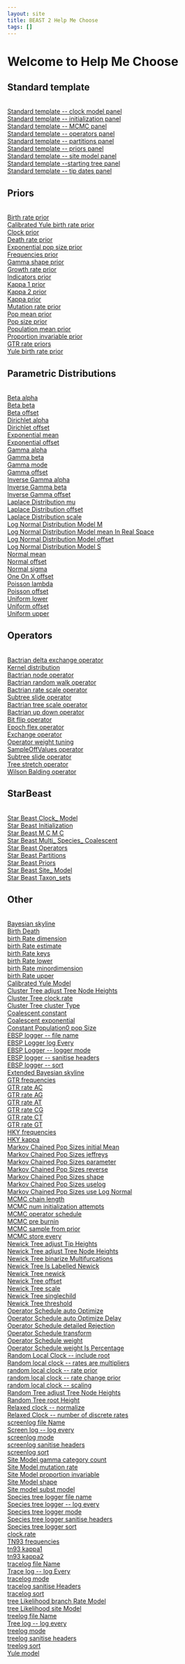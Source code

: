 ```yaml
---
layout: site
title: BEAST 2 Help Me Choose
tags: []
---
```


# Welcome to Help Me Choose

## Standard template
<br><a href='/hmc/hmc/Standard/Clock_Model/'>Standard template -- clock model panel</a>
<br><a href='/hmc/hmc/Standard/Initialization/'>Standard template -- initialization panel</a>
<br><a href='/hmc/hmc/Standard/MCMC/'>Standard template -- MCMC panel</a>
<br><a href='/hmc/hmc/Standard/Operators/'>Standard template -- operators panel</a>
<br><a href='/hmc/hmc/Standard/Partitions/'>Standard template -- partitions panel</a>
<br><a href='/hmc/hmc/Standard/Priors/'>Standard template -- priors panel</a>
<br><a href='/hmc/hmc/Standard/Site_Model/'>Standard template -- site model panel</a>
<br><a href='/hmc/hmc/Standard/Starting_tree/'>Standard template --starting tree panel</a>
<br><a href='/hmc/hmc/Standard/Tip_Dates/'>Standard template -- tip dates panel</a>

## Priors
<br><a href='/hmc/hmc/Priors/BirthRatePrior/'>Birth rate prior</a>
<br><a href='/hmc/hmc/Priors/CalibratedYuleBirthRatePrior/'>Calibrated Yule birth rate prior</a>
<br><a href='/hmc/hmc/Priors/ClockPrior/'>Clock prior</a>
<br><a href='/hmc/hmc/Priors/DeathRatePrior/'>Death rate prior</a>
<br><a href='/hmc/hmc/Priors/ePopSizePrior/'>Exponential pop size prior</a>
<br><a href='/hmc/hmc/Priors/FrequenciesPrior/'>Frequencies prior</a>
<br><a href='/hmc/hmc/Priors/GammaShapePrior/'>Gamma shape prior</a>
<br><a href='/hmc/hmc/Priors/GrowthRatePrior/'>Growth rate prior</a>
<br><a href='/hmc/hmc/Priors/indicatorsPrior/'>Indicators prior</a>
<br><a href='/hmc/hmc/Priors/kappa1Prior/'>Kappa 1 prior</a>
<br><a href='/hmc/hmc/Priors/kappa2Prior/'>Kappa 2 prior</a>
<br><a href='/hmc/hmc/Priors/KappaPrior/'>Kappa prior</a>
<br><a href='/hmc/hmc/Priors/MutationRatePrior/'>Mutation rate prior</a>
<br><a href='/hmc/hmc/Priors/PopMean/'>Pop mean prior</a>
<br><a href='/hmc/hmc/Priors/PopSizePrior/'>Pop size prior</a>
<br><a href='/hmc/hmc/Priors/populationMeanPrior/'>Population mean prior</a>
<br><a href='/hmc/hmc/Priors/PropInvariantPrior/'>Proportion invariable prior</a>
<br><a href='/hmc/hmc/Priors/RateGTRPrior/'>GTR rate priors</a>
<br><a href='/hmc/hmc/Priors/YuleBirthRatePrior/'>Yule birth rate prior</a>

## Parametric Distributions
<br><a href='/hmc/hmc/ParametricDistributions/Beta/alpha/'>Beta alpha</a>
<br><a href='/hmc/hmc/ParametricDistributions/Beta/beta/'>Beta beta</a>
<br><a href='/hmc/hmc/ParametricDistributions/Beta/offset/'>Beta offset</a>
<br><a href='/hmc/hmc/ParametricDistributions/Dirichlet/alpha/'>Dirichlet alpha</a>
<br><a href='/hmc/hmc/ParametricDistributions/Dirichlet/offset/'>Dirichlet offset</a>
<br><a href='/hmc/hmc/ParametricDistributions/Exponential/mean/'>Exponential mean</a>
<br><a href='/hmc/hmc/ParametricDistributions/Exponential/offset/'>Exponential offset</a>
<br><a href='/hmc/hmc/ParametricDistributions/Gamma/alpha/'>Gamma alpha</a>
<br><a href='/hmc/hmc/ParametricDistributions/Gamma/beta/'>Gamma beta</a>
<br><a href='/hmc/hmc/ParametricDistributions/Gamma/mode/'>Gamma mode</a>
<br><a href='/hmc/hmc/ParametricDistributions/Gamma/offset/'>Gamma offset</a>
<br><a href='/hmc/hmc/ParametricDistributions/InverseGamma/alpha/'>Inverse Gamma alpha</a>
<br><a href='/hmc/hmc/ParametricDistributions/InverseGamma/beta/'>Inverse Gamma beta</a>
<br><a href='/hmc/hmc/ParametricDistributions/InverseGamma/offset/'>Inverse Gamma offset</a>
<br><a href='/hmc/hmc/ParametricDistributions/LaplaceDistribution/mu/'>Laplace Distribution mu</a>
<br><a href='/hmc/hmc/ParametricDistributions/LaplaceDistribution/offset/'>Laplace Distribution offset</a>
<br><a href='/hmc/hmc/ParametricDistributions/LaplaceDistribution/scale/'>Laplace Distribution scale</a>
<br><a href='/hmc/hmc/ParametricDistributions/LogNormalDistributionModel/M/'>Log Normal Distribution Model  M</a>
<br><a href='/hmc/hmc/ParametricDistributions/LogNormalDistributionModel/meanInRealSpace/'>Log Normal Distribution Model mean In Real Space</a>
<br><a href='/hmc/hmc/ParametricDistributions/LogNormalDistributionModel/offset/'>Log Normal Distribution Model offset</a>
<br><a href='/hmc/hmc/ParametricDistributions/LogNormalDistributionModel/S/'>Log Normal Distribution Model  S</a>
<br><a href='/hmc/hmc/ParametricDistributions/Normal/mean/'>Normal mean</a>
<br><a href='/hmc/hmc/ParametricDistributions/Normal/offset/'>Normal offset</a>
<br><a href='/hmc/hmc/ParametricDistributions/Normal/sigma/'>Normal sigma</a>
<br><a href='/hmc/hmc/ParametricDistributions/OneOnX/offset/'>One On X offset</a>
<br><a href='/hmc/hmc/ParametricDistributions/Poisson/lambda/'>Poisson lambda</a>
<br><a href='/hmc/hmc/ParametricDistributions/Poisson/offset/'>Poisson offset</a>
<br><a href='/hmc/hmc/ParametricDistributions/Uniform/lower/'>Uniform lower</a>
<br><a href='/hmc/hmc/ParametricDistributions/Uniform/offset/'>Uniform offset</a>
<br><a href='/hmc/hmc/ParametricDistributions/Uniform/upper/'>Uniform upper</a>

## Operators
<br><a href='/hmc/hmc/Operators/BactrianDeltaExchange/'>Bactrian delta exchange operator</a>
<br><a href='/hmc/hmc/Operators/BactrianDistribution/'>Kernel distribution</a>
<br><a href='/hmc/hmc/Operators/BactrianNodeOperator/'>Bactrian node operator</a>
<br><a href='/hmc/hmc/Operators/BactrianRandomWalk/'>Bactrian random walk operator</a>
<br><a href='/hmc/hmc/Operators/BactrianRateScaler/'>Bactrian rate scale operator</a>
<br><a href='/hmc/hmc/Operators/BactrianSubtreeSlide/'>Subtree slide operator</a>
<br><a href='/hmc/hmc/Operators/BactrianTreeScaler/'>Bactrian tree scale operator</a>
<br><a href='/hmc/hmc/Operators/BactrianUpDown/'>Bactrian up down operator</a>
<br><a href='/hmc/hmc/Operators/BitFlipper/'>Bit flip operator</a>
<br><a href='/hmc/hmc/Operators/EpochFlexer/'>Epoch flex operator</a>
<br><a href='/hmc/hmc/Operators/Exchange/'>Exchange operator</a>
<br><a href='/hmc/hmc/Operators/OperatoreWeights/'>Operator weight tuning</a>
<br><a href='/hmc/hmc/Operators/SampleOffValues/'>SampleOffValues operator</a>
<br><a href='/hmc/hmc/Operators/SubtreeSlide/'>Subtree slide operator</a>
<br><a href='/hmc/hmc/Operators/TreeStretcher/'>Tree stretch operator</a>
<br><a href='/hmc/hmc/Operators/WilsonBalding/'>Wilson Balding operator</a>

## StarBeast
<br><a href='/hmc/hmc/StarBeast/Clock_Model/'>Star Beast  Clock_ Model</a>
<br><a href='/hmc/hmc/StarBeast/Initialization/'>Star Beast  Initialization</a>
<br><a href='/hmc/hmc/StarBeast/MCMC/'>Star Beast  M C M C</a>
<br><a href='/hmc/hmc/StarBeast/Multi_Species_Coalescent/'>Star Beast  Multi_ Species_ Coalescent</a>
<br><a href='/hmc/hmc/StarBeast/Operators/'>Star Beast  Operators</a>
<br><a href='/hmc/hmc/StarBeast/Partitions/'>Star Beast  Partitions</a>
<br><a href='/hmc/hmc/StarBeast/Priors/'>Star Beast  Priors</a>
<br><a href='/hmc/hmc/StarBeast/Site_Model/'>Star Beast  Site_ Model</a>
<br><a href='/hmc/hmc/StarBeast/Taxon_sets/'>Star Beast  Taxon_sets</a>

## Other
<br><a href='/hmc/hmc/BayesianSkyline/index/'>Bayesian skyline</a>
<br><a href='/hmc/hmc/BirthDeath/index/'>Birth Death</a>
<br><a href='/hmc/hmc/birthRate/dimension/'>birth Rate dimension</a>
<br><a href='/hmc/hmc/birthRate/estimate/'>birth Rate estimate</a>
<br><a href='/hmc/hmc/birthRate/keys/'>birth Rate keys</a>
<br><a href='/hmc/hmc/birthRate/lower/'>birth Rate lower</a>
<br><a href='/hmc/hmc/birthRate/minordimension/'>birth Rate minordimension</a>
<br><a href='/hmc/hmc/birthRate/upper/'>birth Rate upper</a>
<br><a href='/hmc/hmc/CalibratedYuleModel/index/'>Calibrated Yule Model</a>
<br><a href='/hmc/hmc/ClusterTree/adjustTreeNodeHeights/'>Cluster Tree adjust Tree Node Heights</a>
<br><a href='/hmc/hmc/ClusterTree/clock.rate/'>Cluster Tree clock.rate</a>
<br><a href='/hmc/hmc/ClusterTree/clusterType/'>Cluster Tree cluster Type</a>
<br><a href='/hmc/hmc/CoalescentConstant/index/'>Coalescent constant</a>
<br><a href='/hmc/hmc/CoalescentExponential/index/'>Coalescent exponential</a>
<br><a href='/hmc/hmc/ConstantPopulation0/popSize/'>Constant Population0 pop Size</a>
<br><a href='/hmc/hmc/EBSPLogger/fileName/'>EBSP logger -- file name</a>
<br><a href='/hmc/hmc/EBSPLogger/logEvery/'>EBSP Logger log Every</a>
<br><a href='/hmc/hmc/EBSPLogger/mode/'>EBSP Logger -- logger mode</a>
<br><a href='/hmc/hmc/EBSPLogger/sanitiseHeaders/'>EBSP logger -- sanitise headers</a>
<br><a href='/hmc/hmc/EBSPLogger/sort/'>EBSP logger -- sort</a>
<br><a href='/hmc/hmc/ExtendedBayesianSkyline/index/'>Extended Bayesian skyline</a>
<br><a href='/hmc/hmc/gtr/frequencies/'>GTR frequencies</a>
<br><a href='/hmc/hmc/gtr/rateAC/'>GTR rate AC</a>
<br><a href='/hmc/hmc/gtr/rateAG/'>GTR rate AG</a>
<br><a href='/hmc/hmc/gtr/rateAT/'>GTR rate AT</a>
<br><a href='/hmc/hmc/gtr/rateCG/'>GTR rate CG</a>
<br><a href='/hmc/hmc/gtr/rateCT/'>GTR rate CT</a>
<br><a href='/hmc/hmc/gtr/rateGT/'>GTR rate GT</a>
<br><a href='/hmc/hmc/hky/frequencies/'>HKY frequencies</a>
<br><a href='/hmc/hmc/hky/kappa/'>HKY kappa</a>
<br><a href='/hmc/hmc/MarkovChainedPopSizes/initialMean/'>Markov Chained Pop Sizes initial Mean</a>
<br><a href='/hmc/hmc/MarkovChainedPopSizes/jeffreys/'>Markov Chained Pop Sizes jeffreys</a>
<br><a href='/hmc/hmc/MarkovChainedPopSizes/parameter/'>Markov Chained Pop Sizes parameter</a>
<br><a href='/hmc/hmc/MarkovChainedPopSizes/reverse/'>Markov Chained Pop Sizes reverse</a>
<br><a href='/hmc/hmc/MarkovChainedPopSizes/shape/'>Markov Chained Pop Sizes shape</a>
<br><a href='/hmc/hmc/MarkovChainedPopSizes/uselog/'>Markov Chained Pop Sizes uselog</a>
<br><a href='/hmc/hmc/MarkovChainedPopSizes/useLogNormal/'>Markov Chained Pop Sizes use Log Normal</a>
<br><a href='/hmc/hmc/mcmc/chainLength/'>MCMC chain length</a>
<br><a href='/hmc/hmc/mcmc/numInitializationAttempts/'>MCMC num initialization attempts</a>
<br><a href='/hmc/hmc/mcmc/operatorschedule/'>MCMC operator schedule</a>
<br><a href='/hmc/hmc/mcmc/preBurnin/'>MCMC pre burnin</a>
<br><a href='/hmc/hmc/mcmc/sampleFromPrior/'>MCMC sample from prior</a>
<br><a href='/hmc/hmc/mcmc/storeEvery/'>MCMC store every</a>
<br><a href='/hmc/hmc/NewickTree/adjustTipHeights/'>Newick Tree adjust Tip Heights</a>
<br><a href='/hmc/hmc/NewickTree/adjustTreeNodeHeights/'>Newick Tree adjust Tree Node Heights</a>
<br><a href='/hmc/hmc/NewickTree/binarizeMultifurcations/'>Newick Tree binarize Multifurcations</a>
<br><a href='/hmc/hmc/NewickTree/IsLabelledNewick/'>Newick Tree  Is Labelled Newick</a>
<br><a href='/hmc/hmc/NewickTree/newick/'>Newick Tree newick</a>
<br><a href='/hmc/hmc/NewickTree/offset/'>Newick Tree offset</a>
<br><a href='/hmc/hmc/NewickTree/scale/'>Newick Tree scale</a>
<br><a href='/hmc/hmc/NewickTree/singlechild/'>Newick Tree singlechild</a>
<br><a href='/hmc/hmc/NewickTree/threshold/'>Newick Tree threshold</a>
<br><a href='/hmc/hmc/OperatorSchedule/autoOptimize/'>Operator Schedule auto Optimize</a>
<br><a href='/hmc/hmc/OperatorSchedule/autoOptimizeDelay/'>Operator Schedule auto Optimize Delay</a>
<br><a href='/hmc/hmc/OperatorSchedule/detailedRejection/'>Operator Schedule detailed Rejection</a>
<br><a href='/hmc/hmc/OperatorSchedule/transform/'>Operator Schedule transform</a>
<br><a href='/hmc/hmc/OperatorSchedule/weight/'>Operator Schedule weight</a>
<br><a href='/hmc/hmc/OperatorSchedule/weightIsPercentage/'>Operator Schedule weight Is Percentage</a>
<br><a href='/hmc/hmc/RandomLocalClock/includeRoot/'>Random Local Clock -- include root</a>
<br><a href='/hmc/hmc/RandomLocalClock/ratesAreMultipliers/'>Random local clock -- rates are multipliers</a>
<br><a href='/hmc/hmc/RandomLocalClock/RatesPrior/'>random local clock -- rate prior</a>
<br><a href='/hmc/hmc/RandomLocalClock/RRateChangesPrior/'>random local clock -- rate change prior</a>
<br><a href='/hmc/hmc/RandomLocalClock/scaling/'>random local clock -- scaling</a>
<br><a href='/hmc/hmc/RandomTree/adjustTreeNodeHeights/'>Random Tree adjust Tree Node Heights</a>
<br><a href='/hmc/hmc/RandomTree/rootHeight/'>Random Tree root Height</a>
<br><a href='/hmc/hmc/RelaxedClock/normalize/'>Relaxed clock -- normalize</a>
<br><a href='/hmc/hmc/RelaxedClock/numberOfDiscreteRates/'>Relaxed Clock -- number of discrete rates</a>
<br><a href='/hmc/hmc/screenlog/fileName/'>screenlog file Name</a>
<br><a href='/hmc/hmc/screenlog/logEvery/'>Screen log -- log every</a>
<br><a href='/hmc/hmc/screenlog/mode/'>screenlog mode</a>
<br><a href='/hmc/hmc/screenlog/sanitiseHeaders/'>screenlog sanitise headers</a>
<br><a href='/hmc/hmc/screenlog/sort/'>screenlog sort</a>
<br><a href='/hmc/hmc/SiteModel/gammaCategoryCount/'>Site Model gamma category count</a>
<br><a href='/hmc/hmc/SiteModel/mutationRate/'>Site Model mutation rate</a>
<br><a href='/hmc/hmc/SiteModel/proportionInvariant/'>Site Model proportion invariable</a>
<br><a href='/hmc/hmc/SiteModel/shape/'>Site Model shape</a>
<br><a href='/hmc/hmc/SiteModel/substModel/'>Site model subst model</a>
<br><a href='/hmc/hmc/speciesTreeLogger/fileName/'>Species tree logger file name</a>
<br><a href='/hmc/hmc/speciesTreeLogger/logEvery/'>Species tree logger -- log every</a>
<br><a href='/hmc/hmc/speciesTreeLogger/mode/'>Species tree logger mode</a>
<br><a href='/hmc/hmc/speciesTreeLogger/sanitiseHeaders/'>Species tree logger sanitise headers</a>
<br><a href='/hmc/hmc/speciesTreeLogger/sort/'>Species tree logger sort</a>
<br><a href='/hmc/hmc/StrictClock/clock.rate/'>clock.rate</a>
<br><a href='/hmc/hmc/tn93/frequencies/'>TN93 frequencies</a>
<br><a href='/hmc/hmc/tn93/kappa1/'>tn93 kappa1</a>
<br><a href='/hmc/hmc/tn93/kappa2/'>tn93 kappa2</a>
<br><a href='/hmc/hmc/tracelog/fileName/'>tracelog file Name</a>
<br><a href='/hmc/hmc/tracelog/logEvery/'>Trace log -- log Every</a>
<br><a href='/hmc/hmc/tracelog/mode/'>tracelog mode</a>
<br><a href='/hmc/hmc/tracelog/sanitiseHeaders/'>tracelog sanitise Headers</a>
<br><a href='/hmc/hmc/tracelog/sort/'>tracelog sort</a>
<br><a href='/hmc/hmc/treeLikelihood/branchRateModel/'>tree Likelihood branch Rate Model</a>
<br><a href='/hmc/hmc/treeLikelihood/siteModel/'>tree Likelihood site Model</a>
<br><a href='/hmc/hmc/treelog/fileName/'>treelog file Name</a>
<br><a href='/hmc/hmc/treelog/logEvery/'>Tree log -- log every</a>
<br><a href='/hmc/hmc/treelog/mode/'>treelog mode</a>
<br><a href='/hmc/hmc/treelog/sanitiseHeaders/'>treelog sanitise headers</a>
<br><a href='/hmc/hmc/treelog/sort/'>treelog sort</a>
<br><a href='/hmc/hmc/YuleModel/index/'>Yule model</a>
